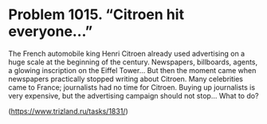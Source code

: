 # Problem 1015. “Citroen hit everyone…”

The French automobile king Henri Citroen already used advertising on a huge scale at the beginning of the century. Newspapers, billboards, agents, a glowing inscription on the Eiffel Tower... But then the moment came when newspapers practically stopped writing about Citroen. Many celebrities came to France; journalists had no time for Citroen. Buying up journalists is very expensive, but the advertising campaign should not stop... What to do?

(https://www.trizland.ru/tasks/1831/)